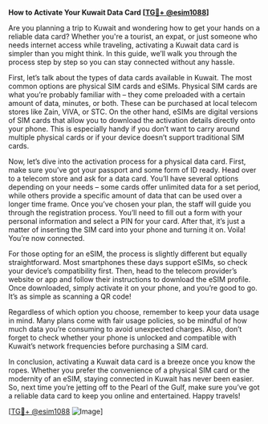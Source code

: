 **How to Activate Your Kuwait Data Card [[TG💪+ @esim1088](https://t.me/s/esim1088)]**

Are you planning a trip to Kuwait and wondering how to get your hands on a reliable data card? Whether you're a tourist, an expat, or just someone who needs internet access while traveling, activating a Kuwait data card is simpler than you might think. In this guide, we’ll walk you through the process step by step so you can stay connected without any hassle.

First, let’s talk about the types of data cards available in Kuwait. The most common options are physical SIM cards and eSIMs. Physical SIM cards are what you’re probably familiar with – they come preloaded with a certain amount of data, minutes, or both. These can be purchased at local telecom stores like Zain, VIVA, or STC. On the other hand, eSIMs are digital versions of SIM cards that allow you to download the activation details directly onto your phone. This is especially handy if you don’t want to carry around multiple physical cards or if your device doesn’t support traditional SIM cards.

Now, let’s dive into the activation process for a physical data card. First, make sure you’ve got your passport and some form of ID ready. Head over to a telecom store and ask for a data card. You’ll have several options depending on your needs – some cards offer unlimited data for a set period, while others provide a specific amount of data that can be used over a longer time frame. Once you’ve chosen your plan, the staff will guide you through the registration process. You’ll need to fill out a form with your personal information and select a PIN for your card. After that, it’s just a matter of inserting the SIM card into your phone and turning it on. Voila! You’re now connected.

For those opting for an eSIM, the process is slightly different but equally straightforward. Most smartphones these days support eSIMs, so check your device’s compatibility first. Then, head to the telecom provider’s website or app and follow their instructions to download the eSIM profile. Once downloaded, simply activate it on your phone, and you’re good to go. It’s as simple as scanning a QR code!

Regardless of which option you choose, remember to keep your data usage in mind. Many plans come with fair usage policies, so be mindful of how much data you’re consuming to avoid unexpected charges. Also, don’t forget to check whether your phone is unlocked and compatible with Kuwait’s network frequencies before purchasing a SIM card.

In conclusion, activating a Kuwait data card is a breeze once you know the ropes. Whether you prefer the convenience of a physical SIM card or the modernity of an eSIM, staying connected in Kuwait has never been easier. So, next time you’re jetting off to the Pearl of the Gulf, make sure you’ve got a reliable data card to keep you online and entertained. Happy travels!

[[TG💪+ @esim1088](https://t.me/s/esim1088) ![Image](https://i.postimg.cc/Y0z9fWf4/image.png)]